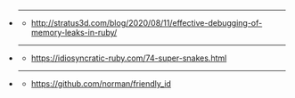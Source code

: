 - ****
  - http://stratus3d.com/blog/2020/08/11/effective-debugging-of-memory-leaks-in-ruby/
- ****
  - https://idiosyncratic-ruby.com/74-super-snakes.html
- ****
  - https://github.com/norman/friendly_id
